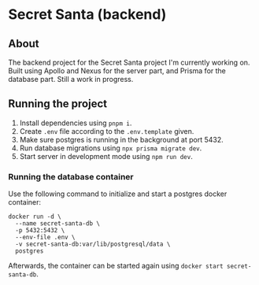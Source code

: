 # Secret Santa (backend)

## About

The backend project for the Secret Santa project I'm currently working on.
Built using Apollo and Nexus for the server part, and Prisma for the
database part. Still a work in progress.

## Running the project

1. Install dependencies using `pnpm i`.
2. Create `.env` file according to the `.env.template` given.
3. Make sure postgres is running in the background at port 5432.
4. Run database migrations using `npx prisma migrate dev`.
5. Start server in development mode using `npm run dev`.

### Running the database container

Use the following command to initialize and start a postgres docker container:

```
docker run -d \
  --name secret-santa-db \
  -p 5432:5432 \
  --env-file .env \
  -v secret-santa-db:var/lib/postgresql/data \
  postgres
```

Afterwards, the container can be started again using `docker start secret-santa-db`.
